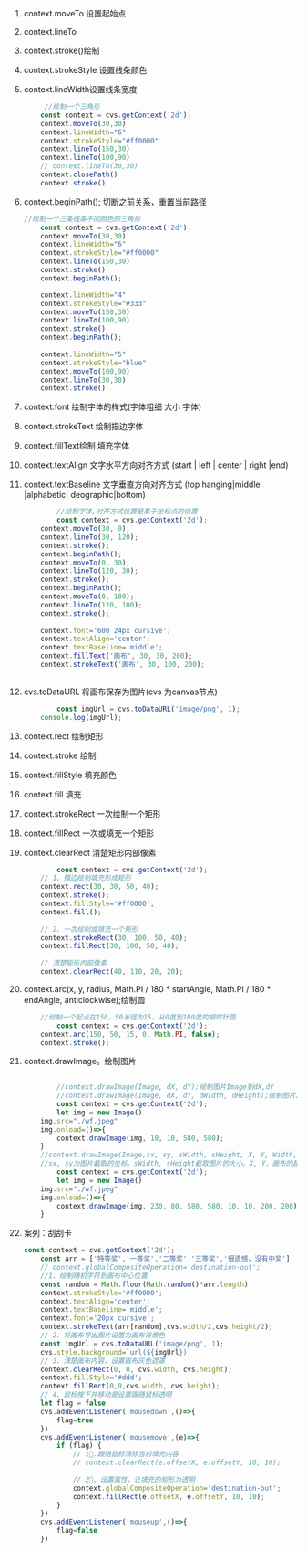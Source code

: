 1. context.moveTo 设置起始点

2. context.lineTo 

3. context.stroke()绘制

4. context.strokeStyle 设置线条颜色

5. context.lineWidth设置线条宽度

   ```js
   		//绘制一个三角形
       const context = cvs.getContext('2d');
       context.moveTo(30,30)
       context.lineWidth="6"
       context.strokeStyle="#ff0000"
       context.lineTo(150,30)
       context.lineTo(100,90)
       // context.lineTo(30,30)
       context.closePath()
       context.stroke()
   ```

   

6. context.beginPath(); 切断之前关系，重置当前路径

   ```js
   //绘制一个三条线条不同颜色的三角形    
       const context = cvs.getContext('2d');
       context.moveTo(30,30)
       context.lineWidth="6"
       context.strokeStyle="#ff0000"
       context.lineTo(150,30)
       context.stroke()
       context.beginPath();
   
       context.lineWidth="4"
       context.strokeStyle="#333"
       context.moveTo(150,30)
       context.lineTo(100,90)
       context.stroke()
       context.beginPath();
       
       context.lineWidth="5"
       context.strokeStyle="blue"
       context.moveTo(100,90)
       context.lineTo(30,30)
       context.stroke()
   ```

7. context.font 绘制字体的样式(字体粗细 大小 字体)

8. context.strokeText 绘制描边字体

9. context.fillText绘制 填充字体

10. context.textAlign 文字水平方向对齐方式 (start | left | center | right |end)

11. context.textBaseline 文字垂直方向对齐方式 (top hanging|middle |alphabetic| deographic|bottom)

    ```js
    		//绘制字体,对齐方式位置是基于坐标点的位置
    		const context = cvs.getContext('2d');
        context.moveTo(30, 0);
        context.lineTo(30, 120);
        context.stroke();
        context.beginPath();
        context.moveTo(0, 30);
        context.lineTo(120, 30);
        context.stroke();
        context.beginPath();
        context.moveTo(0, 100);
        context.lineTo(120, 100);
        context.stroke();
        
        context.font='600 24px cursive';
        context.textAlign='center';
        context.textBaseline='middle';
        context.fillText('画布', 30, 30, 200);
        context.strokeText('画布', 30, 100, 200);
        
    ```

    

12. cvs.toDataURL 将画布保存为图片(cvs 为canvas节点)

    ```js
    		const imgUrl = cvs.toDataURL('image/png', 1);
        console.log(imgUrl);
    ```

13. context.rect 绘制矩形

14. context.stroke 绘制

15. context.fillStyle 填充颜色

16. context.fill 填充

17. context.strokeRect 一次绘制一个矩形

18. context.fillRect 一次或填充一个矩形

19. context.clearRect 清楚矩形内部像素

    ```js
    		const context = cvs.getContext('2d');
        // 1、描边绘制填充形成矩形
        context.rect(30, 30, 50, 40);
        context.stroke();
        context.fillStyle='#ff0000';
        context.fill();
        
        // 2、一次绘制或填充一个矩形
        context.strokeRect(30, 100, 50, 40);
        context.fillRect(30, 100, 50, 40);
        
        // 清楚矩形内部像素
        context.clearRect(40, 110, 20, 20);
    ```

    

20. context.arc(x, y, radius, Math.PI / 180 * startAngle, Math.PI / 180 * endAngle, anticlockwise);绘制圆

    ```js
        //绘制一个起点在150，50半径为15，从0度到180度的顺时针圆
    		const context = cvs.getContext('2d');		
        context.arc(150, 50, 15, 0, Math.PI, false);
        context.stroke();
    ```

    

21. context.drawImage。绘制图片

    ```js
     		
    		//context.drawImage(Image, dX, dY);绘制图片Image到dX,dY
    		//context.drawImage(Image, dX, dY, dWidth, dHeight);绘制图片Image到dX,dY并设置图片宽高
    		const context = cvs.getContext('2d');	
    		let img = new Image()
        img.src="./wf.jpeg"
        img.onload=()=>{
            context.drawImage(img, 10, 10, 580, 580);
        }
        //context.drawImage(Image,sx, sy, sWidth, sHeight, X, Y, Width, Height);
        //sx, sy为图片截取的坐标。sWidth, sHeight截取图片的大小。X, Y，画布的起始点。Width, 在画布中的宽高
    		const context = cvs.getContext('2d');	
    		let img = new Image()
        img.src="./wf.jpeg"
        img.onload=()=>{
            context.drawImage(img, 230, 80, 580, 580, 10, 10, 200, 200);
        }
    ```

22. 案列：刮刮卡

    ```js
    const context = cvs.getContext('2d');
        const arr = ['特等奖','一等奖','二等奖','三等奖','很遗憾，没有中奖']
        // context.globalCompositeOperation='destination-out';
        //1、绘制随机字符到画布中心位置
        const random = Math.floor(Math.random()*arr.length)
        context.strokeStyle='#ff0000';
        context.textAlign='center';
        context.textBaseline='middle';
        context.font='20px cursive';
        context.strokeText(arr[random],cvs.width/2,cvs.height/2);
        // 2、将画布导出图片设置为画布背景色
        const imgUrl = cvs.toDataURL('image/png', 1);
        cvs.style.background=`url(${imgUrl})`
        // 3、清楚画布内容，设置画布灰色遮罩
        context.clearRect(0, 0, cvs.width, cvs.height);
        context.fillStyle='#ddd';
        context.fillRect(0,0,cvs.width, cvs.height);
        // 4、鼠标按下并移动是设置跟随鼠标透明
        let flag = false
        cvs.addEventListener('mousedown',()=>{
            flag=true
        })
        cvs.addEventListener('mousemove',(e)=>{
            if (flag) {
                // 1⃣️.跟随鼠标清除当前填充内容
                // context.clearRect(e.offsetX, e.offsetY, 10, 10);
                
                // 2⃣️、设置属性，让填充的矩形为透明
                context.globalCompositeOperation='destination-out';
                context.fillRect(e.offsetX, e.offsetY, 10, 10);
            }
        })
        cvs.addEventListener('mouseup',()=>{
            flag=false
        })
    ```

    

    
